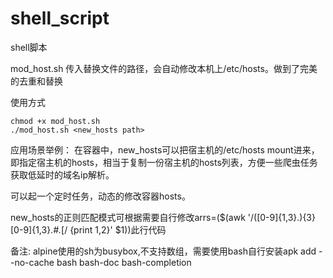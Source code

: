 # shell_script
shell脚本

mod_host.sh
传入替换文件的路径，会自动修改本机上/etc/hosts。做到了完美的去重和替换

使用方式
```
chmod +x mod_host.sh
./mod_host.sh <new_hosts path>
```

应用场景举例：
在容器中，new_hosts可以把宿主机的/etc/hosts mount进来，即指定宿主机的hosts，相当于复制一份宿主机的hosts列表，方便一些爬虫任务获取低延时的域名ip解析。

可以起一个定时任务，动态的修改容器hosts。

new_hosts的正则匹配模式可根据需要自行修改arrs=($(awk '/([0-9]{1,3}\.){3}[0-9]{1,3}.*#.*\[/ {print $1,$2}' $1))此行代码

备注: alpine使用的sh为busybox,不支持数组，需要使用bash自行安装apk add --no-cache bash bash-doc bash-completion 

